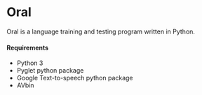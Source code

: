 # Oral
Oral is a language training and testing program written in Python.

#### Requirements
* Python 3
* Pyglet python package
* Google Text-to-speech python package
* AVbin



